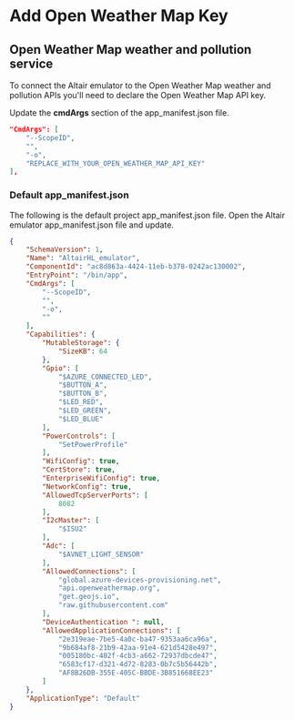 # Add Open Weather Map Key

## Open Weather Map weather and pollution service

To connect the Altair emulator to the Open Weather Map weather and pollution APIs you'll need to declare the Open Weather Map API key.

Update the **cmdArgs** section of the app_manifest.json file.

```json
"CmdArgs": [
    "--ScopeID",
    "",
    "-o",
    "REPLACE_WITH_YOUR_OPEN_WEATHER_MAP_API_KEY"
],
```

### Default app_manifest.json

The following is the default project app_manifest.json file. Open the Altair emulator app_manifest.json file and update.

```json
{
    "SchemaVersion": 1,
    "Name": "AltairHL_emulator",
    "ComponentId": "ac8d863a-4424-11eb-b378-0242ac130002",
    "EntryPoint": "/bin/app",
    "CmdArgs": [
        "--ScopeID",
        "",
        "-o",
        ""
    ],
    "Capabilities": {
        "MutableStorage": {
            "SizeKB": 64
        },
        "Gpio": [
            "$AZURE_CONNECTED_LED",
            "$BUTTON_A",
            "$BUTTON_B",
            "$LED_RED",
            "$LED_GREEN",
            "$LED_BLUE"
        ],
        "PowerControls": [
            "SetPowerProfile"
        ],
        "WifiConfig": true,
        "CertStore": true,
        "EnterpriseWifiConfig": true,
        "NetworkConfig": true,
        "AllowedTcpServerPorts": [
            8082
        ],
        "I2cMaster": [
            "$ISU2"
        ],
        "Adc": [
            "$AVNET_LIGHT_SENSOR"
        ],
        "AllowedConnections": [
            "global.azure-devices-provisioning.net",
            "api.openweathermap.org",
            "get.geojs.io",
            "raw.githubusercontent.com"
        ],
        "DeviceAuthentication ": null,
        "AllowedApplicationConnections": [
            "2e319eae-7be5-4a0c-ba47-9353aa6ca96a",
            "9b684af8-21b9-42aa-91e4-621d5428e497",
            "005180bc-402f-4cb3-a662-72937dbcde47",
            "6583cf17-d321-4d72-8283-0b7c5b56442b",
            "AF8B26DB-355E-405C-BBDE-3B851668EE23"
        ]
    },
    "ApplicationType": "Default"
}
```
